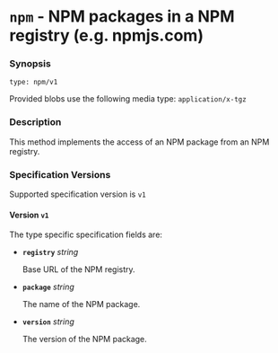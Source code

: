 # `npm` - NPM packages in a NPM registry (e.g. npmjs.com)

### Synopsis
```
type: npm/v1
```

Provided blobs use the following media type: `application/x-tgz`

### Description

This method implements the access of an NPM package from an NPM registry.

### Specification Versions

Supported specification version is `v1`

#### Version `v1`

The type specific specification fields are:

- **`registry`** *string*

  Base URL of the NPM registry.

- **`package`** *string*

  The name of the NPM package.

- **`version`** *string*

  The version of the NPM package.
